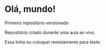 # Olá, mundo!
 Primeiro repositório versionado

Repositório criado durante uma aula ao vivo.
 
Essa linha eu coloquei remotamente para teste.
